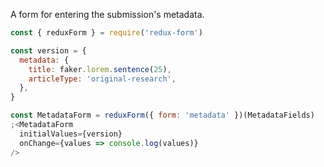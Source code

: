 A form for entering the submission's metadata.

```js
const { reduxForm } = require('redux-form')

const version = {
  metadata: {
    title: faker.lorem.sentence(25),
    articleType: 'original-research',
  },
}

const MetadataForm = reduxForm({ form: 'metadata' })(MetadataFields)
;<MetadataForm
  initialValues={version}
  onChange={values => console.log(values)}
/>
```

